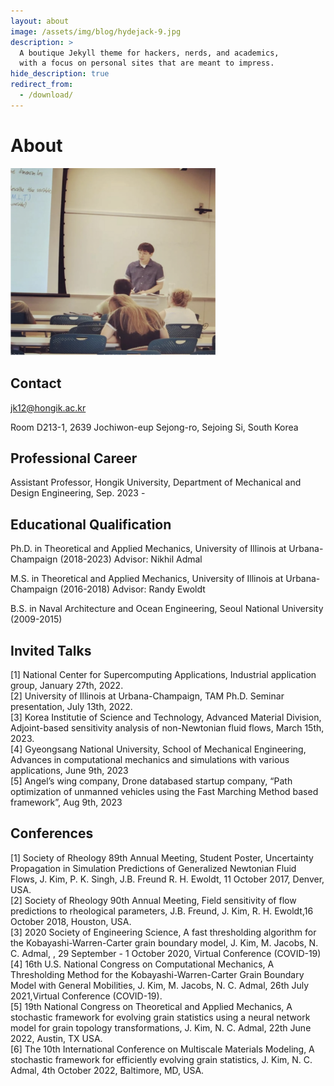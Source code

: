 ```yaml
---
layout: about
image: /assets/img/blog/hydejack-9.jpg
description: >
  A boutique Jekyll theme for hackers, nerds, and academics,
  with a focus on personal sites that are meant to impress.
hide_description: true
redirect_from:
  - /download/
---
```


# About

<img src="/assets/img/aboutpic.png" alt="jkteaching" style="width:330px;height:300px;">

## Contact

jk12@hongik.ac.kr  

Room D213-1, 2639 Jochiwon-eup Sejong-ro, Sejoing Si, South Korea  

## Professional Career

Assistant Professor, Hongik University, Department of Mechanical and Design Engineering, Sep. 2023 -  

## Educational Qualification

Ph.D. in Theoretical and Applied Mechanics, University of Illinois at Urbana-Champaign (2018-2023)
Advisor: Nikhil Admal

M.S. in Theoretical and Applied Mechanics, University of Illinois at Urbana-Champaign (2016-2018)
Advisor: Randy Ewoldt

B.S. in Naval Architecture and Ocean Engineering, Seoul National University (2009-2015)


## Invited Talks

[1] National Center for Supercomputing Applications, Industrial application group, January 27th, 2022.  
[2] University of Illinois at Urbana-Champaign, TAM Ph.D. Seminar presentation, July 13th, 2022.  
[3] Korea Institutie of Science and Technology, Advanced Material Division, Adjoint-based sensitivity analysis of non-Newtonian fluid flows, March 15th, 2023.  
[4] Gyeongsang National University, School of Mechanical Engineering, Advances in computational mechanics and simulations with various applications, June 9th, 2023  
[5] Angel’s wing company, Drone databased startup company, “Path optimization of unmanned vehicles using the Fast Marching Method based framework”, Aug 9th, 2023  


## Conferences 

[1] Society of Rheology 89th Annual Meeting, Student Poster, Uncertainty Propagation in Simulation Predictions of Generalized Newtonian Fluid Flows, J. Kim, P. K. Singh, J.B. Freund R. H. Ewoldt, 11 October 2017, Denver, USA.  
[2] Society of Rheology 90th Annual Meeting, Field sensitivity of flow predictions to rheological parameters, J.B. Freund, J. Kim, R. H. Ewoldt,16 October 2018, Houston, USA.  
[3] 2020 Society of Engineering Science, A fast thresholding algorithm for the Kobayashi-Warren-Carter grain boundary model, J. Kim, M. Jacobs, N. C. Admal, , 29 September - 1 October 2020, Virtual Conference (COVID-19)  
[4] 16th U.S. National Congress on Computational Mechanics, A Thresholding Method for the Kobayashi-Warren-Carter Grain Boundary Model with General Mobilities, J. Kim, M. Jacobs, N. C. Admal, 26th July 2021,Virtual Conference (COVID-19).  
[5] 19th National Congress on Theoretical and Applied Mechanics, A stochastic framework for evolving grain statistics using a neural network model for grain topology transformations, J. Kim, N. C. Admal, 22th June 2022, Austin, TX USA.  
[6] The 10th International Conference on Multiscale Materials Modeling, A stochastic framework for efficiently evolving grain statistics, J. Kim, N. C. Admal, 4th October 2022, Baltimore, MD, USA.  

